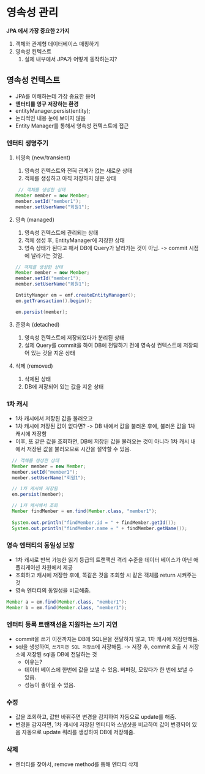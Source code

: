 # 영속성 관리 

**JPA 에서 가장 중요한 2가지**
1. 객체와 관계형 데이터베이스 매핑하기
2. 영속성 컨텍스트
   1. 실제 내부에서 JPA가 어떻게 동작하는지?

## 영속성 컨텍스트
* JPA를 이해하는데 가장 중요한 용어
* **엔터티를 영구 저장하는 환경**
* entityManager.persist(entity);
* 논리적인 내용 눈에 보이지 않음
* Entity Manager를 통해서 영속성 컨텍스트에 접근

### 엔터티 생명주기
1. 비영속 (new/transient)
   1. 영속성 컨텍스트와 전혀 관계가 없는 새로운 상태
   2. 객체를 생성하고 아직 저장하지 않은 상태
   ```java
    // 객체를 생성한 상태
   Member member = new Member;
   member.setId("member1");
   member.setUserName("회원1");
   
2. 영속 (managed)
   1. 영속성 컨텍스트에 관리되는 상태
   2. 객체 생성 후, EntityManager에 저장한 상태 
   3. 영속 상태가 된다고 해서 DB에 Query가 날라가는 것이 아님. -> commit 시점에 날라가는 것임.
   ```java
   // 객체를 생성한 상태
   Member member = new Member;
   member.setId("member1");
   member.setUserName("회원1");
   
   EntityManger em = emf.createEntityManager();
   em.getTransaction().begin();
   
   em.persist(member);
   
3. 준영속 (detached)
   1. 영속성 컨텍스트에 저장되었다가 분리된 상태
   2. 실제 Query를 commit을 하여 DB에 전달하기 전에 영속성 컨텍스트에 저장되어 있는 것을 지운 상태

4. 삭제 (removed)
   1. 삭제된 상태
   2. DB에 저장되어 있는 값을 지운 상태



### 1차 캐시
  * 1차 캐시에서 저장된 값을 불러오고
  * 1차 캐시에 저장된 값이 없다면? -> DB 내에서 값을 불러온 후에, 불러온 값을 1차 캐시에 저장함
  * 이후, 또 같은 값을 조회하면, DB에 저장된 값을 불러오는 것이 아니라 1차 캐시 내에서 저장된 값을 불러오므로 시간을 절약할 수 있음. 
 ```java
   // 객체를 생성한 상태
   Member member = new Member;
   member.setId("member1");
   member.setUserName("회원1");

   // 1차 캐시에 저장됨
   em.persist(member);
 
   // 1차 캐시에서 조회
   Member findMember = em.find(Member.class, "member1");
  
   System.out.println("findMember.id = " + findMember.getId());
   System.out.println("findMember.name = " + findMember.getName());
 ```
  
### 영속 엔터티의 동일성 보장
* 1차 캐시로 반복 가능한 읽기 등급의 트랜잭션 격리 수준을 데이터 베이스가 아닌 애플리케이션 차원에서 제공
* 조회하고 캐시에 저장한 후에, 똑같은 것을 조회할 시 같은 객체를 return 시켜주는 것
* 영속 엔터티의 동일성을 비교해줌. 
```java
Member a = em.find(Member.class, "member1");
Member b = em.find(Member.class, "member1");
```

### 엔터티 등록 트랜잭션을 지원하는 쓰기 지연
* commit을 쓰기 이전까지는 DB에 SQL문을 전달하지 않고, 1차 캐시에 저장만해둠.
* sql을 생성하여,  `쓰기지연 SQL 저장소`에 저장해둠. -> 저장 후, commit 호출 시 저장소에 저장된 sql을 DB에 전달하는 것
  * 이유는?
  * 데이터 베이스에 한번에 값을 보낼 수 있음. 버퍼링, 모았다가 한 번에 보낼 수 있음.
  * 성능이 좋아질 수 있음.

### 수정
* 값을 조회하고, 값만 바꿔주면 변경을 감지하여 자동으로 update를 해줌.
* 변경을 감지하면, 1차 캐시에 저장된 엔터티와 스냅샷을 비교하여 값이 변경되어 있음 자동으로 update 쿼리를 생성하여 DB에 저장해줌.

### 삭제
* 엔터티를 찾아서, remove method를 통해 엔터티 삭제



